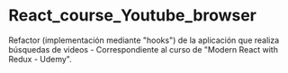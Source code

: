 # React_course_Youtube_browser
Refactor (implementación mediante "hooks") de la aplicación que realiza búsquedas de videos - Correspondiente al curso de "Modern React with Redux - Udemy".
